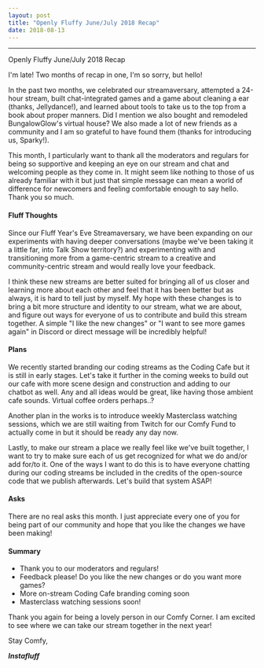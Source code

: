 ```yaml
---
layout: post
title: "Openly Fluffy June/July 2018 Recap"
date: 2018-08-13
---
```


--------------------------

Openly Fluffy June/July 2018 Recap

I'm late! Two months of recap in one, I'm so sorry, but hello!

In the past two months, we celebrated our streamaversary, attempted a 24-hour stream, built chat-integrated games and a game about cleaning a ear (thanks, Jellydance!), and learned about tools to take us to the top from a book about proper manners. Did I mention we also bought and remodeled BungalowGlow's virtual house? We also made a lot of new friends as a community and I am so grateful to have found them (thanks for introducing us, Sparky!).

This month, I particularly want to thank all the moderators and regulars for being so supportive and keeping an eye on our stream and chat and welcoming people as they come in. It might seem like nothing to those of us already familiar with it but just that simple message can mean a world of difference for newcomers and feeling comfortable enough to say hello. Thank you so much.

#### Fluff Thoughts ####

Since our Fluff Year's Eve Streamaversary, we have been expanding on our experiments with having deeper conversations (maybe we've been taking it a little far, into Talk Show territory?) and experimenting with and transitioning more from a game-centric stream to a creative and community-centric stream and would really love your feedback.

I think these new streams are better suited for bringing all of us closer and learning more about each other and feel that it has been better but as always, it is hard to tell just by myself. My hope with these changes is to bring a bit more structure and identity to our stream, what we are about, and figure out ways for everyone of us to contribute and build this stream together. A simple "I like the new changes" or "I want to see more games again" in Discord or direct message will be incredibly helpful!

#### Plans ####

We recently started branding our coding streams as the Coding Cafe but it is still in early stages. Let's take it further in the coming weeks to build out our cafe with more scene design and construction and adding to our chatbot as well. Any and all ideas would be great, like having those ambient cafe sounds. Virtual coffee orders perhaps..?

Another plan in the works is to introduce weekly Masterclass watching sessions, which we are still waiting from Twitch for our Comfy Fund to actually come in but it should be ready any day now.

Lastly, to make our stream a place we really feel like we've built together, I want to try to make sure each of us get recognized for what we do and/or add for/to it. One of the ways I want to do this is to have everyone chatting during our coding streams be included in the credits of the open-source code that we publish afterwards. Let's build that system ASAP!

#### Asks ####

There are no real asks this month. I just appreciate every one of you for being part of our community and hope that you like the changes we have been making!

#### Summary ####

* Thank you to our moderators and regulars!
* Feedback please! Do you like the new changes or do you want more games?
* More on-stream Coding Cafe branding coming soon
* Masterclass watching sessions soon!

Thank you again for being a lovely person in our Comfy Corner. I am excited to see where we can take our stream together in the next year!

Stay Comfy,

***Instafluff***
